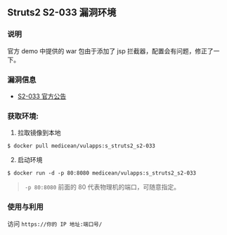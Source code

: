 ## Struts2 S2-033 漏洞环境

### 说明

 官方 demo 中提供的 war 包由于添加了 jsp 拦截器，配置会有问题，修正了一下。

### 漏洞信息

 * [S2-033 官方公告](http://struts.apache.org/docs/s2-033.html)

### 获取环境:

1. 拉取镜像到本地

 ```
$ docker pull medicean/vulapps:s_struts2_s2-033
 ```

2. 启动环境

 ```
$ docker run -d -p 80:8080 medicean/vulapps:s_struts2_s2-033
 ```
 > `-p 80:8080` 前面的 80 代表物理机的端口，可随意指定。 

### 使用与利用

访问 `https://你的 IP 地址:端口号/`

